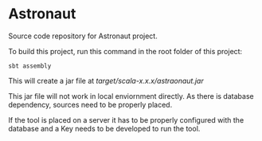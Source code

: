 # Astronaut
Source code repository for Astronaut project.

To build this project, run this command in the root folder of this project:
```
sbt assembly
```

This will create a jar file at _target/scala-x.x.x/astraonaut.jar_

This jar file will not work in local enviornment directly. As there is database dependency, sources need to be properly placed. 

If the tool is placed on a server it has to be properly configured with the database and a Key needs to be developed to run the tool.

